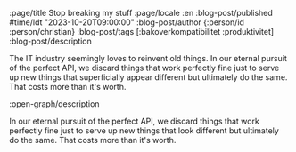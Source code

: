 :page/title Stop breaking my stuff
:page/locale :en
:blog-post/published #time/ldt "2023-10-20T09:00:00"
:blog-post/author {:person/id :person/christian}
:blog-post/tags [:bakoverkompatibilitet :produktivitet]
:blog-post/description

The IT industry seemingly loves to reinvent old things. In our eternal pursuit
of the perfect API, we discard things that work perfectly fine just to serve up
new things that superficially appear different but ultimately do the same. That
costs more than it's worth.

:open-graph/description

In our eternal pursuit of the perfect API, we discard things that work perfectly
fine just to serve up new things that look different but ultimately do the same.
That costs more than it's worth.
